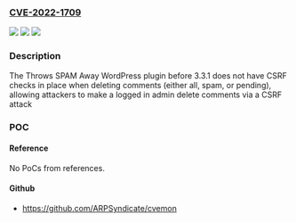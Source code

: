 ### [CVE-2022-1709](https://cve.mitre.org/cgi-bin/cvename.cgi?name=CVE-2022-1709)
![](https://img.shields.io/static/v1?label=Product&message=Throws%20SPAM%20Away&color=blue)
![](https://img.shields.io/static/v1?label=Version&message=3.3.1%3C%203.3.1%20&color=brighgreen)
![](https://img.shields.io/static/v1?label=Vulnerability&message=CWE-352%20Cross-Site%20Request%20Forgery%20(CSRF)&color=brighgreen)

### Description

The Throws SPAM Away WordPress plugin before 3.3.1 does not have CSRF checks in place when deleting comments (either all, spam, or pending), allowing attackers to make a logged in admin delete comments via a CSRF attack

### POC

#### Reference
No PoCs from references.

#### Github
- https://github.com/ARPSyndicate/cvemon

